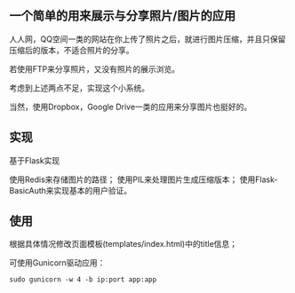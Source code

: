 ## 一个简单的用来展示与分享照片/图片的应用

人人网，QQ空间一类的网站在你上传了照片之后，就进行图片压缩，并且只保留压缩后的版本，不适合照片的分享。

若使用FTP来分享照片，又没有照片的展示浏览。

考虑到上述两点不足，实现这个小系统。

当然，使用Dropbox，Google Drive一类的应用来分享图片也挺好的。


## 实现

基于Flask实现

使用Redis来存储图片的路径；
使用PIL来处理图片生成压缩版本；
使用Flask-BasicAuth来实现基本的用户验证。

## 使用

根据具体情况修改页面模板(templates/index.html)中的title信息；

可使用Gunicorn驱动应用：

    sudo gunicorn -w 4 -b ip:port app:app
